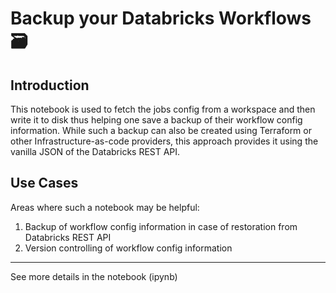 # Backup your Databricks Workflows 🗃

## Introduction

This notebook is used to fetch the jobs config from a workspace and then write it to disk thus helping one save a backup of their workflow config information. While such a backup can also be created using Terraform or other Infrastructure-as-code providers, this approach provides it using the vanilla JSON of the Databricks REST API.

## Use Cases

Areas where such a notebook may be helpful:

1. Backup of workflow config information in case of restoration from Databricks REST API
2. Version controlling of workflow config information

---
See more details in the notebook (ipynb)
